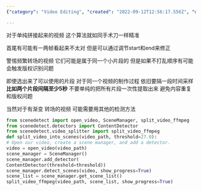 ```yaml
---
{"category": "Video Editing", "created": "2022-09-12T12:56:17.556Z", "date": "2022-09-12 12:56:17", "description": "The pydantic schema can be used to describe a class in Python. In this case, the `Description` class is defined as a base model. The summary provided describes the purpose and functionality of the `pyscenedetect` library, which assists with dynamically detecting scenes in videos while accounting for possible issues like splicing and video gradients. A code snippet demonstrating how to use this library and FFmpeg to identify and segment a video into scenes is also provided.", "modified": "2022-09-12T14:07:52.853Z", "tags": ["pyscenedetect", "video", "scene detection", "FFmpeg", "splicing", "video gradients", "code snippet"], "title": "use pyscenedetect dynamically in program"}

---
```


对于单纯拼接起来的视频 这个算法就如同手术刀一样精准

首尾有可能有一两帧看起来不太对 但是可以通过调节start和end来修正

警惕频繁转场的视频 它们可能是属于同一个小片段的 但是如果不打乱顺序有可能会触发版权识别问题

即使选出来了可以使用的片段 对于同一个视频的制作过程 依旧要隔一段时间采样 **比如两个片段间隔至少5秒** 不要单纯的把所有片段一次性提取出来 避免内容重复和版权问题

当然对于有渐变 转场的视频 可能需要用其他的检测方法
```python
from scenedetect import open_video, SceneManager, split_video_ffmpeg
from scenedetect.detectors import ContentDetector
from scenedetect.video_splitter import split_video_ffmpeg
def split_video_into_scenes(video_path, threshold=27.0):
# Open our video, create a scene manager, and add a detector.
video = open_video(video_path)
scene_manager = SceneManager()
scene_manager.add_detector(
ContentDetector(threshold=threshold))
scene_manager.detect_scenes(video, show_progress=True)
scene_list = scene_manager.get_scene_list()
split_video_ffmpeg(video_path, scene_list, show_progress=True)

```
